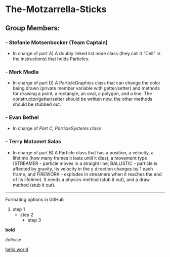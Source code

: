 # The-Motzarrella-Sticks
## Group Members:
### - Stefanie Motsenbocker (Team Captain)
- In charge of part A) A doubly linked list node class (they call it "Cell" in the instructions) that holds Particles.
### - Mark Madla
- In charge of part D)  A ParticleGraphics class that can change the color being drawn (private member variable with getter/setter) and methods for drawing a point, a rectangle, an oval, a polygon, and a line. The constructor/getter/setter should be written now, the other methods should be stubbed out.
### - Evan Bethel
- In charge of *Part C, ParticleSystems class*
### - Terry Matamet Salas
- In charge of part B)  A Particle class that has a position, a velocity, a lifetime (how many frames it lasts until it dies), a movement type (STREAMER - particle moves in a straight line, BALLISTIC - particle is affected by gravity, its velocity in the y direction changes by 1 each frame, and FIREWORK - explodes in streamers when it reaches the end of its lifetime). It needs a physics method (stub it out), and a draw method (stub it out).



---------------
Formating options in GitHub
1. step 1
    - step 2
      - step 3

**bold**

*italicise*

[hello world](website)
